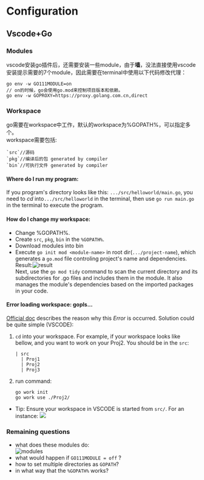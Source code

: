 # Configuration
## Vscode+Go

### Modules
vscode安装go插件后，还需要安装一些module，由于**墙**，没法直接使用vscode安装提示需要的7个module，因此需要在terminal中使用以下代码修改代理：  
```
go env -w GO111MODULE=on
// on的时候，go会使用go.mod来控制项目版本和依赖。
go env -w GOPROXY=https://proxy.golang.com.cn,direct
```

### Workspace
go需要在workspace中工作，默认的workspace为%GOPATH%，可以指定多个。  
workspace需要包括:  
```
`src`//源码
`pkg`//编译后的包 generated by compiler
`bin`//可执行文件 generated by compiler
```
#### Where do I run my program:
If you program's directory looks like this: `.../src/helloworld/main.go`, you need to _cd_ into`.../src/helloworld` in the terminal, then use `go run main.go` in the terminal to execute the program.

#### How do I change my workspace:
- Change %GOPATH%.
- Create `src`, `pkg`, `bin` in the `%GOPATH%`.
- Download modules into bin
- Execute `go init mod <module-name>` in root dir(`.../project-name`), which generates a `go.mod` file controling project's name and dependencies.
Result:![result](https://cdn.jsdelivr.net/gh/PsyLinkist/LearningBlogPics/202306251117026.png)  
Next, use the `go mod tidy` command to scan the current directory and its subdirectories for .go files and includes them in the module. It also manages the module's dependencies based on the imported packages in your code.

#### Error loading workspace: gopls...
[Official doc](https://github.com/golang/tools/blob/master/gopls/doc/workspace.md) describes the reason why this _Error_ is occurred.
Solution could be quite simple (VSCODE):
1. `cd` into your workspace. For example, if your workspace looks like bellow, and you want to work on your Proj2. You should be in the `src`:
   ```
   | src
     | Proj1
     | Proj2
     | Proj3
   ```
2. run command:
   ```
   go work init
   go work use ./Proj2/
   ```
- Tip: Ensure your workspace in VSCODE is started from `src/`. For an instance:
![](https://cdn.jsdelivr.net/gh/PsyLinkist/LearningBlogPics/202307051020612.png)

### Remaining questions
- what does these modules do:  
![modules](https://cdn.jsdelivr.net/gh/PsyLinkist/LearningBlogPics/202306211820966.png)
- what would happen if `GO111MODULE = off` ?
- how to set multiple directories as `GOPATH`?
- in what way that the `%GOPATH%` works?
